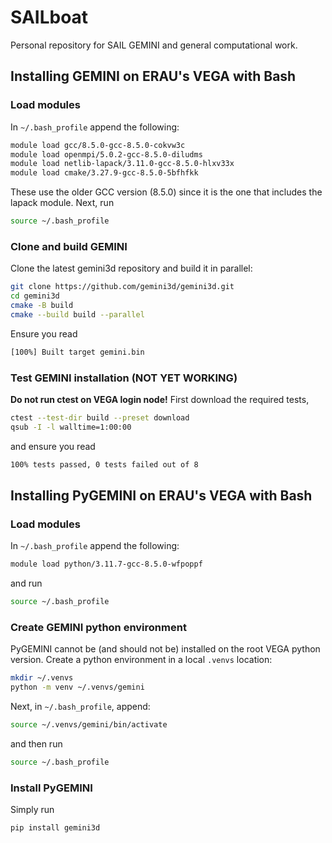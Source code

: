 # SAILboat
Personal repository for SAIL GEMINI and general computational work.

## Installing GEMINI on ERAU's VEGA with Bash

### Load modules
In `~/.bash_profile` append the following:
```sh
module load gcc/8.5.0-gcc-8.5.0-cokvw3c
module load openmpi/5.0.2-gcc-8.5.0-diludms
module load netlib-lapack/3.11.0-gcc-8.5.0-hlxv33x
module load cmake/3.27.9-gcc-8.5.0-5bfhfkk
```
These use the older GCC version (8.5.0) since it is the one that includes the lapack module. Next, run
```sh
source ~/.bash_profile
```

### Clone and build GEMINI
Clone the latest gemini3d repository and build it in parallel:
```sh
git clone https://github.com/gemini3d/gemini3d.git
cd gemini3d
cmake -B build
cmake --build build --parallel
```
Ensure you read
```sh
[100%] Built target gemini.bin
```

### Test GEMINI installation (**NOT YET WORKING**)
**Do not run ctest on VEGA login node!** First download the required tests,
```sh
ctest --test-dir build --preset download
qsub -I -l walltime=1:00:00
```
and ensure you read
```sh
100% tests passed, 0 tests failed out of 8
```

## Installing PyGEMINI on ERAU's VEGA with Bash

### Load modules
In `~/.bash_profile` append the following:
```sh
module load python/3.11.7-gcc-8.5.0-wfpoppf
```
and run
```sh
source ~/.bash_profile
```

### Create GEMINI python environment
PyGEMINI cannot be (and should not be) installed on the root VEGA python version. Create a python environment in a local `.venvs` location:
```sh
mkdir ~/.venvs
python -m venv ~/.venvs/gemini
```
Next, in `~/.bash_profile`, append:
```sh
source ~/.venvs/gemini/bin/activate
```
and then run
```sh
source ~/.bash_profile
```

### Install PyGEMINI
Simply run
```sh
pip install gemini3d
```
